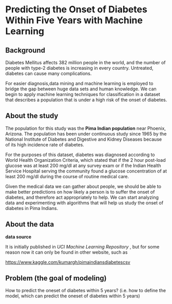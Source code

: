 # Predicting the Onset of Diabetes Within Five Years with Machine Learning


## Background


Diabetes Mellitus affects 382 million people in the world, and the number of people with type-2 diabetes is increasing in every country. Untreated, diabetes can cause many complications.

For easier diagnosis,data mining and machine learning is employed to bridge the gap between huge data sets and human knowledge. We can begin to apply machine learning techniques for classification in a dataset that describes a population that is under a high risk of the onset of diabetes.


## About the study

The population for this study was the **Pima Indian population** near Phoenix, Arizona. The population has been under continuous study since 1965 by the National Institute of Diabetes and Digestive and Kidney Diseases because of its high incidence rate of diabetes.

For the purposes of this dataset, diabetes was diagnosed according to World Health Organization Criteria, which stated that if the 2 hour post-load glucose was at least 200 mg/dl at any survey exam or if the Indian Health Service Hospital serving the community found a glucose concentration of at least 200 mg/dl during the course of routine medical care.

Given the medical data we can gather about people, we should be able to make better predictions on how likely a person is to suffer the onset of diabetes, and therefore act appropriately to help. We can start analyzing data and experimenting with algorithms that will help us study the onset of diabetes in Pima Indians.
     
     
## About the data

**data source**

It is initially published in *UCI Machine Learning Repository* , but for some reason now it can only be found in other website, such as 

https://www.kaggle.com/kumargh/pimaindiansdiabetescsv


## Problem (the goal of modeling)

How to predict the oneset of diabetes within 5 years?
(i.e.  how to define the model, which can predict the oneset of diabetes within 5 years)



